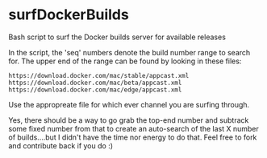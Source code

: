# surfDockerBuilds
Bash script to surf the Docker builds server for available releases

In the script, the 'seq' numbers denote the build number range to search for.  The upper end of the range can be found by looking in these files:
```
https://download.docker.com/mac/stable/appcast.xml
https://download.docker.com/mac/beta/appcast.xml
https://download.docker.com/mac/edge/appcast.xml
```
Use the appropreate file for which ever channel you are surfing through.

Yes, there should be a way to go grab the top-end number and subtrack some fixed number from that to create an auto-search of the last X number of builds....but I didn't have the time nor energy to do that.  Feel free to fork and contribute back if you do :)
